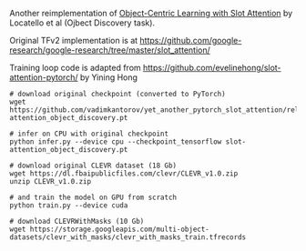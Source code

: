 Another reimplementation of [Object-Centric Learning with Slot Attention](https://arxiv.org/abs/2006.15055) by Locatello et al (Ojbect Discovery task).

Original TFv2 implementation is at https://github.com/google-research/google-research/tree/master/slot_attention/

Training loop code is adapted from https://github.com/evelinehong/slot-attention-pytorch/ by Yining Hong

```shell
# download original checkpoint (converted to PyTorch)
wget https://github.com/vadimkantorov/yet_another_pytorch_slot_attention/releases/download/data/slot-attention_object_discovery.pt

# infer on CPU with original checkpoint
python infer.py --device cpu --checkpoint_tensorflow slot-attention_object_discovery.pt

# download original CLEVR dataset (18 Gb)
wget https://dl.fbaipublicfiles.com/clevr/CLEVR_v1.0.zip
unzip CLEVR_v1.0.zip

# and train the model on GPU from scratch
python train.py --device cuda

# download CLEVRWithMasks (10 Gb)
wget https://storage.googleapis.com/multi-object-datasets/clevr_with_masks/clevr_with_masks_train.tfrecords
```
